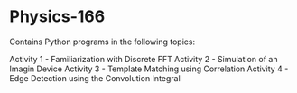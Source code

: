 # Physics-166

Contains Python programs in the following topics:

Activity 1 - Familiarization with Discrete FFT
Activity 2 - Simulation of an Imagin Device
Activity 3 - Template Matching using Correlation
Activity 4 - Edge Detection using the Convolution Integral
